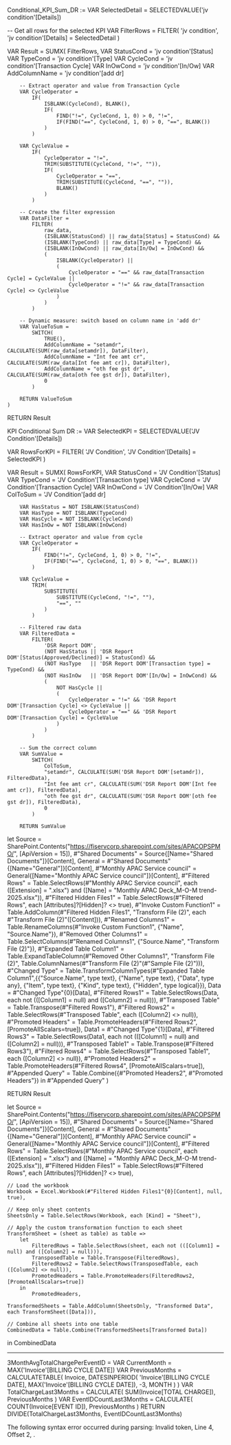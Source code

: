 Conditional_KPI_Sum_DR :=
VAR SelectedDetail = SELECTEDVALUE('jv condition'[Details])

-- Get all rows for the selected KPI
VAR FilterRows =
    FILTER(
        'jv condition',
        'jv condition'[Details] = SelectedDetail
    )

VAR Result =
    SUMX(
        FilterRows,
        VAR StatusCond = 'jv condition'[Status]
        VAR TypeCond = 'jv condition'[Type]
        VAR CycleCond = 'jv condition'[Transaction Cycle]
        VAR InOwCond = 'jv condition'[In/Ow]
        VAR AddColumnName = 'jv condition'[add dr]

        -- Extract operator and value from Transaction Cycle
        VAR CycleOperator =
            IF(
                ISBLANK(CycleCond), BLANK(),
                IF(
                    FIND("!=", CycleCond, 1, 0) > 0, "!=",
                    IF(FIND("==", CycleCond, 1, 0) > 0, "==", BLANK())
                )
            )

        VAR CycleValue =
            IF(
                CycleOperator = "!=",
                TRIM(SUBSTITUTE(CycleCond, "!=", "")),
                IF(
                    CycleOperator = "==",
                    TRIM(SUBSTITUTE(CycleCond, "==", "")),
                    BLANK()
                )
            )

        -- Create the filter expression
        VAR DataFilter =
            FILTER(
                raw_data,
                (ISBLANK(StatusCond) || raw_data[Status] = StatusCond) &&
                (ISBLANK(TypeCond) || raw_data[Type] = TypeCond) &&
                (ISBLANK(InOwCond) || raw_data[In/Ow] = InOwCond) &&
                (
                    ISBLANK(CycleOperator) ||
                    (
                        CycleOperator = "==" && raw_data[Transaction Cycle] = CycleValue ||
                        CycleOperator = "!=" && raw_data[Transaction Cycle] <> CycleValue
                    )
                )
            )

        -- Dynamic measure: switch based on column name in 'add dr'
        VAR ValueToSum =
            SWITCH(
                TRUE(),
                AddColumnName = "setamdr", CALCULATE(SUM(raw_data[setamdr]), DataFilter),
                AddColumnName = "Int fee amt cr", CALCULATE(SUM(raw_data[Int fee amt cr]), DataFilter),
                AddColumnName = "oth fee gst dr", CALCULATE(SUM(raw_data[oth fee gst dr]), DataFilter),
                0
            )

        RETURN ValueToSum
    )

RETURN Result





KPI Conditional Sum DR :=
VAR SelectedKPI = SELECTEDVALUE('JV Condition'[Details])

VAR RowsForKPI =
    FILTER(
        'JV Condition',
        'JV Condition'[Details] = SelectedKPI
    )

VAR Result =
    SUMX(
        RowsForKPI,
        VAR StatusCond = 'JV Condition'[Status]
        VAR TypeCond = 'JV Condition'[Transaction type]
        VAR CycleCond = 'JV Condition'[Transaction Cycle]
        VAR InOwCond = 'JV Condition'[In/Ow]
        VAR ColToSum = 'JV Condition'[add dr]

        VAR HasStatus = NOT ISBLANK(StatusCond)
        VAR HasType = NOT ISBLANK(TypeCond)
        VAR HasCycle = NOT ISBLANK(CycleCond)
        VAR HasInOw = NOT ISBLANK(InOwCond)

        -- Extract operator and value from cycle
        VAR CycleOperator =
            IF(
                FIND("!=", CycleCond, 1, 0) > 0, "!=",
                IF(FIND("==", CycleCond, 1, 0) > 0, "==", BLANK())
            )

        VAR CycleValue =
            TRIM(
                SUBSTITUTE(
                    SUBSTITUTE(CycleCond, "!=", ""),
                    "==", ""
                )
            )

        -- Filtered raw data
        VAR FilteredData =
            FILTER(
                'DSR Report DOM',
                (NOT HasStatus || 'DSR Report DOM'[Status(Approved/Declined)] = StatusCond) &&
                (NOT HasType   || 'DSR Report DOM'[Transaction type] = TypeCond) &&
                (NOT HasInOw   || 'DSR Report DOM'[In/Ow] = InOwCond) &&
                (
                    NOT HasCycle ||
                    (
                        CycleOperator = "!=" && 'DSR Report DOM'[Transaction Cycle] <> CycleValue ||
                        CycleOperator = "==" && 'DSR Report DOM'[Transaction Cycle] = CycleValue
                    )
                )
            )

        -- Sum the correct column
        VAR SumValue =
            SWITCH(
                ColToSum,
                "setamdr", CALCULATE(SUM('DSR Report DOM'[setamdr]), FilteredData),
                "Int fee amt cr", CALCULATE(SUM('DSR Report DOM'[Int fee amt cr]), FilteredData),
                "oth fee gst dr", CALCULATE(SUM('DSR Report DOM'[oth fee gst dr]), FilteredData),
                0
            )

        RETURN SumValue







let
    Source = SharePoint.Contents("https://fiservcorp.sharepoint.com/sites/APACOPSPMO/", [ApiVersion = 15]),
    #"Shared Documents" = Source{[Name="Shared Documents"]}[Content],
    General = #"Shared Documents"{[Name="General"]}[Content],
    #"Monthly APAC Service council" = General{[Name="Monthly APAC Service council"]}[Content],
    #"Filtered Rows" = Table.SelectRows(#"Monthly APAC Service council", each ([Extension] = ".xlsx") and ([Name] = "Monthly APAC Deck_M-O-M trend- 2025.xlsx")),
    #"Filtered Hidden Files1" = Table.SelectRows(#"Filtered Rows", each [Attributes]?[Hidden]? <> true),
    #"Invoke Custom Function1" = Table.AddColumn(#"Filtered Hidden Files1", "Transform File (2)", each #"Transform File (2)"([Content])),
    #"Renamed Columns1" = Table.RenameColumns(#"Invoke Custom Function1", {"Name", "Source.Name"}),
    #"Removed Other Columns1" = Table.SelectColumns(#"Renamed Columns1", {"Source.Name", "Transform File (2)"}),
    #"Expanded Table Column1" = Table.ExpandTableColumn(#"Removed Other Columns1", "Transform File (2)", Table.ColumnNames(#"Transform File (2)"(#"Sample File (2)"))),
    #"Changed Type" = Table.TransformColumnTypes(#"Expanded Table Column1",{{"Source.Name", type text}, {"Name", type text}, {"Data", type any}, {"Item", type text}, {"Kind", type text}, {"Hidden", type logical}}),
    Data = #"Changed Type"{0}[Data],
    #"Filtered Rows1" = Table.SelectRows(Data, each not (([Column1] = null) and ([Column2] = null))),
    #"Transposed Table" = Table.Transpose(#"Filtered Rows1"),
    #"Filtered Rows2" = Table.SelectRows(#"Transposed Table", each ([Column2] <> null)),
    #"Promoted Headers" = Table.PromoteHeaders(#"Filtered Rows2", [PromoteAllScalars=true]),
    Data1 = #"Changed Type"{1}[Data],
    #"Filtered Rows3" = Table.SelectRows(Data1, each not (([Column1] = null) and ([Column2] = null))),
    #"Transposed Table1" = Table.Transpose(#"Filtered Rows3"),
    #"Filtered Rows4" = Table.SelectRows(#"Transposed Table1", each ([Column2] <> null)),
    #"Promoted Headers2" = Table.PromoteHeaders(#"Filtered Rows4", [PromoteAllScalars=true]),
    #"Appended Query" = Table.Combine({#"Promoted Headers2", #"Promoted Headers"})
in
    #"Appended Query"
    )

RETURN Result








let
    Source = SharePoint.Contents("https://fiservcorp.sharepoint.com/sites/APACOPSPMO/", [ApiVersion = 15]),
    #"Shared Documents" = Source{[Name="Shared Documents"]}[Content],
    General = #"Shared Documents"{[Name="General"]}[Content],
    #"Monthly APAC Service council" = General{[Name="Monthly APAC Service council"]}[Content],
    #"Filtered Rows" = Table.SelectRows(#"Monthly APAC Service council", each ([Extension] = ".xlsx") and ([Name] = "Monthly APAC Deck_M-O-M trend- 2025.xlsx")),
    #"Filtered Hidden Files1" = Table.SelectRows(#"Filtered Rows", each [Attributes]?[Hidden]? <> true),

    // Load the workbook
    Workbook = Excel.Workbook(#"Filtered Hidden Files1"{0}[Content], null, true),

    // Keep only sheet contents
    SheetsOnly = Table.SelectRows(Workbook, each [Kind] = "Sheet"),

    // Apply the custom transformation function to each sheet
    TransformSheet = (sheet as table) as table =>
        let
            FilteredRows = Table.SelectRows(sheet, each not (([Column1] = null) and ([Column2] = null))),
            TransposedTable = Table.Transpose(FilteredRows),
            FilteredRows2 = Table.SelectRows(TransposedTable, each ([Column2] <> null)),
            PromotedHeaders = Table.PromoteHeaders(FilteredRows2, [PromoteAllScalars=true])
        in
            PromotedHeaders,

    TransformedSheets = Table.AddColumn(SheetsOnly, "Transformed Data", each TransformSheet([Data])),

    // Combine all sheets into one table
    CombinedData = Table.Combine(TransformedSheets[Transformed Data])

in
    CombinedData




------------------------------------------------------------------------------------------------

3MonthAvgTotalChargePerEventID =
VAR CurrentMonth = MAX('Invoice'[BILLING CYCLE DATE])
VAR PreviousMonths =
    CALCULATETABLE(
        Invoice,
        DATESINPERIOD(
            'Invoice'[BILLING CYCLE DATE],
            MAX('Invoice'[BILLING CYCLE DATE]),
            -3,
            MONTH
        )
    )
VAR TotalChargeLast3Months =
    CALCULATE(
        SUM(Invoice[TOTAL CHARGE]),
        PreviousMonths
    )
VAR EventIDCountLast3Months =
    CALCULATE(
        COUNT(Invoice[EVENT ID]),
        PreviousMonths
    )
RETURN
    DIVIDE(TotalChargeLast3Months, EventIDCountLast3Months)
 
The following syntax error occurred during parsing: Invalid token, Line 4, Offset 2,  .
